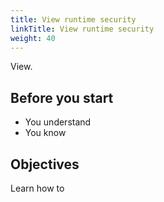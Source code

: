 ```yaml
---
title: View runtime security
linkTitle: View runtime security
weight: 40
---
```


View.

## Before you start

* You understand
* You know  

## Objectives

Learn how to
